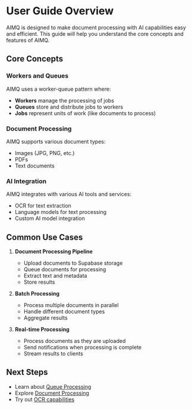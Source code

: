 # User Guide Overview

AIMQ is designed to make document processing with AI capabilities easy and efficient.
This guide will help you understand the core concepts and features of AIMQ.

## Core Concepts

### Workers and Queues

AIMQ uses a worker-queue pattern where:

- **Workers** manage the processing of jobs
- **Queues** store and distribute jobs to workers
- **Jobs** represent units of work (like documents to process)

### Document Processing

AIMQ supports various document types:

- Images (JPG, PNG, etc.)
- PDFs
- Text documents

### AI Integration

AIMQ integrates with various AI tools and services:

- OCR for text extraction
- Language models for text processing
- Custom AI model integration

## Common Use Cases

1. **Document Processing Pipeline**

   - Upload documents to Supabase storage
   - Queue documents for processing
   - Extract text and metadata
   - Store results

1. **Batch Processing**

   - Process multiple documents in parallel
   - Handle different document types
   - Aggregate results

1. **Real-time Processing**

   - Process documents as they are uploaded
   - Send notifications when processing is complete
   - Stream results to clients

## Next Steps

- Learn about [Queue Processing](queue-processing.md)
- Explore [Document Processing](document-processing.md)
- Try out [OCR capabilities](ocr.md)
